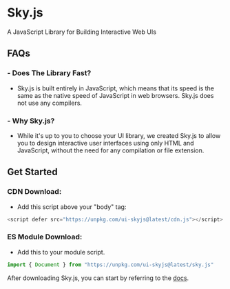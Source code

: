# Sky.js
A JavaScript Library for Building Interactive Web UIs

## FAQs

### - Does The Library Fast?
- Sky.js is built entirely in JavaScript, which means that its speed is the same as the native speed of JavaScript in web browsers. Sky.js does not use any compilers.

### - Why Sky.js?
- While it's up to you to choose your UI library, we created Sky.js to allow you to design interactive user interfaces using only HTML and JavaScript, without the need for any compilation or file extension.

## Get Started

### CDN Download:
- Add this script above your "body" tag:
```js
<script defer src="https://unpkg.com/ui-skyjs@latest/cdn.js"></script>
```

### ES Module Download:
- Add this to your module script.
```js
import { Document } from "https://unpkg.com/ui-skyjs@latest/sky.js"
```
After downloading Sky.js, you can start by referring to the [docs](https://github.com/jehaad1/Sky.js/blob/main/Docs.md).
